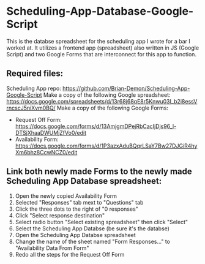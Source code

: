 # Scheduling-App-Database-Google-Script

This is the databse spreadsheet for the scheduling app I wrote for a bar I worked at.  It utilizes a frontend app (spreadsheet) also written in JS (Google Script) and two Google Forms that are interconnect for this app to function.

## Required files:
Scheduling App repo: https://github.com/Brian-Demon/Scheduling-App-Google-Script
Make a copy of the following Google spreadsheet: https://docs.google.com/spreadsheets/d/13r68j68qE8r5Knwu03I_b2i8essVrncscJ5niXvm0BQ/
Make a copy of the following Google Forms:
  - Request Off Form: https://docs.google.com/forms/d/13AmjgmDPejRbCacIjDjs96_l-DTSjXhaaDWUMjZfVo0/edit
  - Availability Form: https://docs.google.com/forms/d/1P3azxAduBQqrLSaY7Bw27DJGiR4hyXm6bhz8CcwNCZ0/edit

## Link both newly made Forms to the newly made Scheduling App Database spreadsheet:
1) Open the newly copied Availability Form
2) Selected "Responses" tab mext to "Questions" tab
3) Click the three dots to the right of "0 responses"
4) Click "Select response destination"
5) Select radio button "Select existing spreadsheet" then click "Select"
6) Select the Scheduling App Databse (be sure it's the databse)
7) Open the Scheduling App Databse spreadsheet
8) Change the name of the sheet named "Form Responses..." to "Availability Data From Form"
9) Redo all the steps for the Request Off Form
